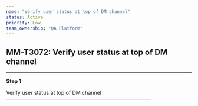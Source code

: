 ```yaml
---
name: "Verify user status at top of DM channel"
status: Active
priority: Low
team_ownership: "QA Platform"
---
```


## MM-T3072: Verify user status at top of DM channel

---

**Step 1**

Verify user status at top of DM channel\
————————————————————————————

